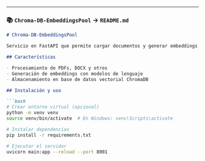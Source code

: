 
---

### 📚 `Chroma-DB-EmbeddingsPool` → `README.md`

```markdown
# Chroma-DB-EmbeddingsPool

Servicio en FastAPI que permite cargar documentos y generar embeddings utilizando `sentence-transformers`, para luego almacenarlos en ChromaDB. Ideal para pruebas o proyectos pequeños.

## Características

- Procesamiento de PDFs, DOCX y otros
- Generación de embeddings con modelos de lenguaje
- Almacenamiento en base de datos vectorial ChromaDB

## Instalación y uso

```bash
# Crear entorno virtual (opcional)
python -m venv venv
source venv/bin/activate  # En Windows: venv\Scripts\activate

# Instalar dependencias
pip install -r requirements.txt

# Ejecutar el servidor
uvicorn main:app --reload --port 8001
